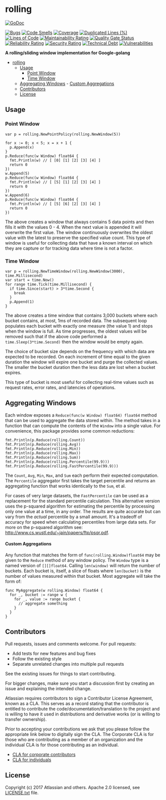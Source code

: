 <a id="markdown-rolling" name="rolling"></a>
# rolling
[![GoDoc](https://godoc.org/github.com/asecurityteam/rolling?status.svg)](https://godoc.org/github.com/asecurityteam/rolling)


[![Bugs](https://sonarcloud.io/api/project_badges/measure?project=asecurityteam_rolling&metric=bugs)](https://sonarcloud.io/dashboard?id=asecurityteam_rolling)
[![Code Smells](https://sonarcloud.io/api/project_badges/measure?project=asecurityteam_rolling&metric=code_smells)](https://sonarcloud.io/dashboard?id=asecurityteam_rolling)
[![Coverage](https://sonarcloud.io/api/project_badges/measure?project=asecurityteam_rolling&metric=coverage)](https://sonarcloud.io/dashboard?id=asecurityteam_rolling)
[![Duplicated Lines (%)](https://sonarcloud.io/api/project_badges/measure?project=asecurityteam_rolling&metric=duplicated_lines_density)](https://sonarcloud.io/dashboard?id=asecurityteam_rolling)
[![Lines of Code](https://sonarcloud.io/api/project_badges/measure?project=asecurityteam_rolling&metric=ncloc)](https://sonarcloud.io/dashboard?id=asecurityteam_rolling)
[![Maintainability Rating](https://sonarcloud.io/api/project_badges/measure?project=asecurityteam_rolling&metric=sqale_rating)](https://sonarcloud.io/dashboard?id=asecurityteam_rolling)
[![Quality Gate Status](https://sonarcloud.io/api/project_badges/measure?project=asecurityteam_rolling&metric=alert_status)](https://sonarcloud.io/dashboard?id=asecurityteam_rolling)
[![Reliability Rating](https://sonarcloud.io/api/project_badges/measure?project=asecurityteam_rolling&metric=reliability_rating)](https://sonarcloud.io/dashboard?id=asecurityteam_rolling)
[![Security Rating](https://sonarcloud.io/api/project_badges/measure?project=asecurityteam_rolling&metric=security_rating)](https://sonarcloud.io/dashboard?id=asecurityteam_rolling)
[![Technical Debt](https://sonarcloud.io/api/project_badges/measure?project=asecurityteam_rolling&metric=sqale_index)](https://sonarcloud.io/dashboard?id=asecurityteam_rolling)
[![Vulnerabilities](https://sonarcloud.io/api/project_badges/measure?project=asecurityteam_rolling&metric=vulnerabilities)](https://sonarcloud.io/dashboard?id=asecurityteam_rolling)


**A rolling/sliding window implementation for Google-golang**

<!-- TOC -->

- [rolling](#rolling)
    - [Usage](#usage)
        - [Point Window](#point-window)
        - [Time Window](#time-window)
    - [Aggregating Windows](#aggregating-windows)
            - [Custom Aggregations](#custom-aggregations)
    - [Contributors](#contributors)
    - [License](#license)

<!-- /TOC -->

<a id="markdown-usage" name="usage"></a>
## Usage

<a id="markdown-point-window" name="point-window"></a>
### Point Window

```golang
var p = rolling.NewPointPolicy(rolling.NewWindow(5))

for x := 0; x < 5; x = x + 1 {
  p.Append(x)
}
p.Reduce(func(w Window) float64 {
  fmt.Println(w) // [ [0] [1] [2] [3] [4] ]
  return 0
})
w.Append(5)
p.Reduce(func(w Window) float64 {
  fmt.Println(w) // [ [5] [1] [2] [3] [4] ]
  return 0
})
w.Append(6)
p.Reduce(func(w Window) float64 {
  fmt.Println(w) // [ [5] [6] [2] [3] [4] ]
  return 0
})
```

The above creates a window that always contains 5 data points and then fills
it with the values 0 - 4. When the next value is appended it will overwrite
the first value. The window continuously overwrites the oldest value with the
latest to preserve the specified value count. This type of window is useful
for collecting data that have a known interval on which they are capture or
for tracking data where time is not a factor.

<a id="markdown-time-window" name="time-window"></a>
### Time Window

```golang
var p = rolling.NewTimeWindow(rolling.NewWindow(3000), time.Millisecond)
var start = time.Now()
for range time.Tick(time.Millisecond) {
  if time.Since(start) > 3*time.Second {
    break
  }
  p.Append(1)
}
```

The above creates a time window that contains 3,000 buckets where each bucket
contains, at most, 1ms of recorded data. The subsequent loop populates each
bucket with exactly one measure (the value 1) and stops when the window is full.
As time progresses, the oldest values will be removed such that if the above
code performed a `time.Sleep(3*time.Second)` then the window would be empty
again.

The choice of bucket size depends on the frequency with which data are expected
to be recorded. On each increment of time equal to the given duration the window
will expire one bucket and purge the collected values. The smaller the bucket
duration then the less data are lost when a bucket expires.

This type of bucket is most useful for collecting real-time values such as
request rates, error rates, and latencies of operations.

<a id="markdown-aggregating-windows" name="aggregating-windows"></a>
## Aggregating Windows

Each window exposes a `Reduce(func(w Window) float64) float64` method that can
be used to aggregate the data stored within. The method takes in a function
that can compute the contents of the `Window` into a single value. For
convenience, this package provides some common reductions:

```golang
fmt.Println(p.Reduce(rolling.Count))
fmt.Println(p.Reduce(rolling.Avg))
fmt.Println(p.Reduce(rolling.Min))
fmt.Println(p.Reduce(rolling.Max))
fmt.Println(p.Reduce(rolling.Sum))
fmt.Println(p.Reduce(rolling.Percentile(99.9)))
fmt.Println(p.Reduce(rolling.FastPercentile(99.9)))
```

The `Count`, `Avg`, `Min`, `Max`, and `Sum` each perform their expected
computation. The `Percentile` aggregator first takes the target percentile and
returns an aggregating function that works identically to the `Sum`, et al.

For cases of very large datasets, the `FastPercentile` can be used as a
replacement for the standard percentile calculation. This alternative version
uses the p-squared algorithm for estimating the percentile by processing
only one value at a time, in any order. The results are quite accurate but can
vary from the *actual* percentile by a small amount. It's a tradeoff of accuracy
for speed when calculating percentiles from large data sets. For more on the
p-squared algorithm see: <http://www.cs.wustl.edu/~jain/papers/ftp/psqr.pdf>.

<a id="markdown-custom-aggregations" name="custom-aggregations"></a>
#### Custom Aggregations

Any function that matches the form of `func(rolling.Window)float64` may be given
to the `Reduce` method of any window policy. The `Window` type is a named
version of `[][]float64`. Calling `len(window)` will return the number of
buckets. Each bucket is, itself, a slice of floats where `len(bucket)` is the
number of values measured within that bucket. Most aggregate will take the form
of:

```golang
func MyAggregate(w rolling.Window) float64 {
  for _, bucket := range w {
    for _, value := range bucket {
      // aggregate something
    }
  }
}
```

<a id="markdown-contributors" name="contributors"></a>
## Contributors

Pull requests, issues and comments welcome. For pull requests:

*   Add tests for new features and bug fixes
*   Follow the existing style
*   Separate unrelated changes into multiple pull requests

See the existing issues for things to start contributing.

For bigger changes, make sure you start a discussion first by creating
an issue and explaining the intended change.

Atlassian requires contributors to sign a Contributor License Agreement,
known as a CLA. This serves as a record stating that the contributor is
entitled to contribute the code/documentation/translation to the project
and is willing to have it used in distributions and derivative works
(or is willing to transfer ownership).

Prior to accepting your contributions we ask that you please follow the appropriate
link below to digitally sign the CLA. The Corporate CLA is for those who are
contributing as a member of an organization and the individual CLA is for
those contributing as an individual.

*   [CLA for corporate contributors](https://na2.docusign.net/Member/PowerFormSigning.aspx?PowerFormId=e1c17c66-ca4d-4aab-a953-2c231af4a20b)
*   [CLA for individuals](https://na2.docusign.net/Member/PowerFormSigning.aspx?PowerFormId=3f94fbdc-2fbe-46ac-b14c-5d152700ae5d)

<a id="markdown-license" name="license"></a>
## License

Copyright (c) 2017 Atlassian and others.
Apache 2.0 licensed, see [LICENSE.txt](LICENSE.txt) file.
